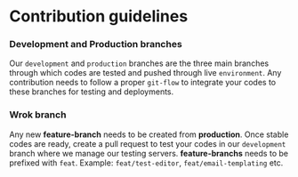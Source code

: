# Contribution guidelines

### Development and Production branches

Our `development` and `production` branches are the three main branches through which codes are tested and pushed through live `environment`. Any contribution needs to follow a proper `git-flow` to integrate your codes to these branches for testing and deployments.

### Wrok branch

Any new **feature-branch** needs to be created from **production**. Once stable codes are ready, create a pull request to test your codes in our `development` branch where we manage our testing servers. **feature-branchs** needs to be prefixed with `feat`. Example: `feat/test-editor`, `feat/email-templating` etc.
